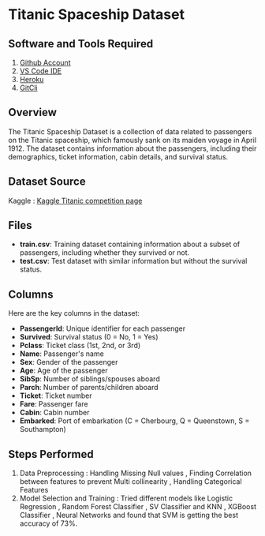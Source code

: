 # Titanic Spaceship Dataset

## Software and Tools Required
1. [Github Account](https://github.com/)
2. [VS Code IDE](https://code.visualstudio.com/)
3. [Heroku](https://www.heroku.com/)
4. [GitCli](https://cli.github.com/)

## Overview
The Titanic Spaceship Dataset is a collection of data related to passengers on the Titanic spaceship, which famously sank on its maiden voyage in April 1912. The dataset contains information about the passengers, including their demographics, ticket information, cabin details, and survival status.

## Dataset Source
Kaggle : [Kaggle Titanic competition page](https://www.kaggle.com/c/titanic)

## Files
- **train.csv**: Training dataset containing information about a subset of passengers, including whether they survived or not.
- **test.csv**: Test dataset with similar information but without the survival status.

## Columns
Here are the key columns in the dataset:

- **PassengerId**: Unique identifier for each passenger
- **Survived**: Survival status (0 = No, 1 = Yes)
- **Pclass**: Ticket class (1st, 2nd, or 3rd)
- **Name**: Passenger's name
- **Sex**: Gender of the passenger
- **Age**: Age of the passenger
- **SibSp**: Number of siblings/spouses aboard
- **Parch**: Number of parents/children aboard
- **Ticket**: Ticket number
- **Fare**: Passenger fare
- **Cabin**: Cabin number
- **Embarked**: Port of embarkation (C = Cherbourg, Q = Queenstown, S = Southampton)


## Steps Performed
1. Data Preprocessing : Handling Missing Null values , Finding Correlation between features to prevent Multi collinearity , Handling Categorical Features
2. Model Selection and Training : Tried different models like Logistic Regression , Random Forest Classifier , SV Classifier and KNN , XGBoost Classifier , Neural Networks and found that SVM is getting the best accuracy of 73%.
